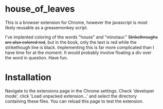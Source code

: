house_of_leaves
===============

This is a browser extension for Chrome, however the javascript is most likely reusable as a greasemonkey script.

I've implented coloring of the words "house" and "minotaur." <del>Strikethroughs are also colored red</del>, but in the book, only the text is red while the strikethough line is black. Implementing this is far more complicated than I have time for at the moment. It would probably involve floating a div over the word in question. Have fun.

Installation
============
Navigate to the extensions page in the Chrome settings. Check 'developer mode', click 'Load unpacked extension...' and select the directory containing these files. You can reload this page to test the extension.